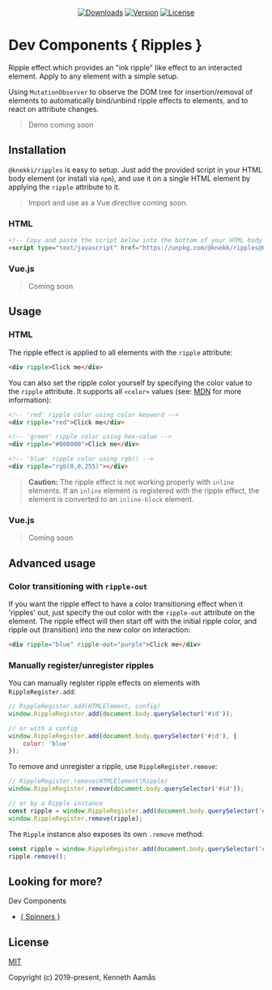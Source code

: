 <p align="center">
    <a href="https://npmcharts.com/compare/@knekk/ripples?minimal=true"><img src="https://img.shields.io/npm/dm/@knekk/ripples.svg" alt="Downloads"></a>
    <a href="https://www.npmjs.com/package/@knekk/ripples"><img src="https://img.shields.io/npm/v/@knekk/ripples.svg" alt="Version"></a>
    <a href="https://www.npmjs.com/package/@knekk/ripples"><img src="https://img.shields.io/npm/l/@knekk/ripples.svg" alt="License"></a>
</p>

# Dev Components { Ripples }

Ripple effect which provides an "ink ripple" like effect to an interacted element. 
Apply to any element with a simple setup.

Using `MutationObserver` to observe the DOM tree for insertion/removal of elements to automatically bind/unbind ripple effects to elements, and to react on attribute changes.

> Demo coming soon

## Installation

`@knekki/ripples` is easy to setup. Just add the provided script in your HTML body element (or install via `npm`), and use it on a single HTML element by applying the `ripple` attribute to it. 

> Import and use as a Vue directive coming soon.

### HTML

``` html
<!-- Copy and paste the script below into the bottom of your HTML body element -->
<script type="text/javascript" href="https://unpkg.com/@knekk/ripples@0.0.6/dist/ripples.js"></script>
```

### Vue.js

> Coming soon

## Usage

### HTML

The ripple effect is applied to all elements with the `ripple` attribute:
``` html
<div ripple>Click me</div>
```

You can also set the ripple color yourself by specifying the color value to the `ripple` attribute. It supports all `<color>` values (see: [MDN](https://developer.mozilla.org/en-US/docs/Web/CSS/color_value "MDN web docs - <color>") for more information):
``` html
<!-- 'red' ripple color using color keyword -->
<div ripple="red">Click me</div>

<!-- 'green' ripple color using hex-value -->
<div ripple="#008000">Click me</div>

<!-- 'blue' ripple color using rgb() -->
<div ripple="rgb(0,0,255)"></div>
```

> **Caution:** The ripple effect is not working properly with `inline` elements. If an `inline` element is registered with the ripple effect, the element is converted to an `inline-block` element.

### Vue.js

> Coming soon

## Advanced usage

### Color transitioning with `ripple-out`

If you want the ripple effect to have a color transitioning effect when it 'ripples' out, just specify the out color with the `ripple-out` attribute on the element. The ripple effect will then start off with the initial ripple color, and ripple out (transition) into the new color on interaction:
``` html
<div ripple="blue" ripple-out="purple">Click me</div>
```

### Manually register/unregister ripples

You can manually register ripple effects on elements with `RippleRegister.add`:
``` javascript
// RippleRegister.add(HTMLElement, config)
window.RippleRegister.add(document.body.querySelector('#id'));

// or with a config
window.RippleRegister.add(document.body.querySelector('#id'), {
    color: 'blue'
});
```

To remove and unregister a ripple, use `RippleRegister.remove`:
``` javascript
// RippleRegister.remove(HTMLElement|Ripple)
window.RippleRegister.remove(document.body.querySelector('#id'));

// or by a Ripple instance
const ripple = window.RippleRegister.add(document.body.querySelector('#id'));
window.RippleRegister.remove(ripple); 
```

The `Ripple` instance also exposes its own `.remove` method:
``` javascript
const ripple = window.RippleRegister.add(document.body.querySelector('#id'));
ripple.remove();
```

## Looking for more?
Dev Components
* [{ Spinners }](https://github.com/knekki/spinners "Pure CSS Spinners by Kenneth Aamås")

## License

[MIT](http://opensource.org/licenses/MIT)

Copyright (c) 2019-present, Kenneth Aamås